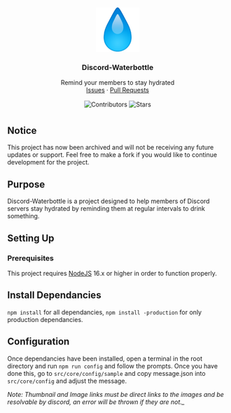 <!-- Logo & Links -->
<br />
<p align="center">
  <a>
    <img src='assets/img/header.png' width="20%" height="20%">
  </a>

  <h3 align="center">Discord-Waterbottle</h3>

  <p align="center">
    Remind your members to stay hydrated
    <br />
    <a href="https://github.com/BitsOfAByte/discord-waterbottle/issues">Issues</a>
    ·
    <a href="https://github.com/BitsOfAByte/discord-waterbottle/pulls">Pull Requests</a>
  </p>
</p>

<!-- Badges -->
<p align="center">
<!-- Contributors -->
<img src="https://img.shields.io/github/contributors/BitsOfAByte/discord-waterbottle.svg?style=for-the-badge" align="center" alt='Contributors'>
<!-- Stars -->
<img src="https://img.shields.io/github/stars/BitsOfAByte/discord-waterbottle.svg?style=for-the-badge" align="center" alt='Stars' >
</p>

# 

<!-- Project ReadMe -->

## Notice
This project has now been archived and will not be receiving any future updates or support. Feel free to make a fork if you would like to continue development for the project.

## Purpose
Discord-Waterbottle is a project designed to help members of Discord servers stay hydrated by reminding them at regular intervals to drink something.

## Setting Up
### Prerequisites
This project requires [NodeJS](https://nodejs.org/) 16.x or higher in order to function properly.

## Install Dependancies
`npm install` for all dependancies, `npm install -production` for only production dependancies.

## Configuration
Once dependancies have been installed, open a terminal in the root directory and run `npm run config` and follow the prompts. Once you have done this, go to `src/core/config/sample` and copy message.json into `src/core/config` and adjust the message. 

*Note: Thumbnail and Image links must be direct links to the images and be resolvable by discord, an error will be thrown if they are not._*